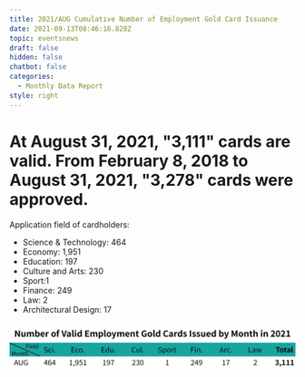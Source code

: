 ```yaml
---
title: 2021/AUG Cumulative Number of Employment Gold Card Issuance
date: 2021-09-13T08:46:16.828Z
topic: eventsnews
draft: false
hidden: false
chatbot: false
categories:
  - Monthly Data Report
style: right
---
```

# At August 31, 2021, "3,111" cards are valid. From February 8, 2018 to August 31, 2021, "3,278" cards were approved.

Application field of cardholders:

* Science & Technology: 464
* Economy: 1,951
* Education: 197
* Culture and Arts: 230
* Sport:1
* Finance: 249
* ​Law: 2
* Architectural Design: 17

![Number of Valid Employment Gold Cards Issued by Month-August](/cms-uploads/2021年台灣就業金卡每月底有效張數-8英.jpg "Number of Valid Employment Gold Cards Issued by Month-August")